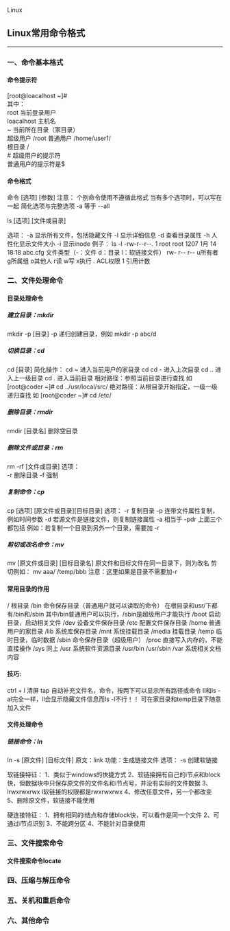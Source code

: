 Linux

## Linux常用命令格式

---

### 一、命令基本格式

#### 命令提示符
[root@loacalhost ~]#  
其中：  
    root                当前登录用户  
    loacalhost          主机名  
    ~                   当前所在目录（家目录）  
                        超级用户 /root          普通用户 /home/user1/  
                        根目录 /  
    #                   超级用户的提示符  
                        普通用户的提示符是$  

#### 命令格式
命令 [选项]  [参数]
注意：  个别命令使用不遵循此格式
        当有多个选项时，可以写在一起
        简化选项与完整选项
            -a 等于 --all

ls [选项]  [文件或目录]

选项：  -a  显示所有文件，包括隐藏文件
        -l  显示详细信息
        -d  查看目录属性
        -h  人性化显示文件大小
        -i  显示inode
例子：
ls -l
-rw-r--r--. 1 root root 1207 1月 14 18:18 abc.cfg
    文件类型（-：文件    d：目录    l：软链接文件）
    rw-      r--      r--
    u所有者  g所属组  o其他人
    r读 w写 x执行
    .  ACL权限
    1  引用计数

### 二、文件处理命令

#### 目录处理命令
##### 建立目录：mkdir
mkdir -p [目录]
    -p  递归创建目录，例如 mkdir -p abc/d

##### 切换目录：cd
cd [目录]
    简化操作：
    cd ~    进入当前用户的家目录
    cd
    cd -    进入上次目录
    cd ..   进入上一级目录
    cd .    进入当前目录
相对路径：参照当前目录进行查找
如 [root@coder ~]# cd ../usr/local/src/
绝对路径：从根目录开始指定，一级一级递归查找
如 [root@coder ~]# cd /etc/

##### 删除目录：rmdir
rmdir [目录名]
删除空目录

##### 删除文件或目录：rm
rm -rf [文件或目录]
选项：  
    -r      删除目录
    -f      强制

##### 复制命令：cp
cp [选项]  [原文件或目录][目标目录]
选项：
    -r      复制目录
    -p      连带文件属性复制，例如时间参数
    -d      若源文件是链接文件，则复制链接属性
    -a      相当于 -pdr 上面三个都包括
例如：若复制一个目录到另外一个目录，需要加 -r

##### 剪切或改名命令：mv
mv [原文件或目录]  [目标目录名]
原文件和目标文件在同一目录下，则为改名
剪切例如： mv aaa/ /temp/bbb
注意：这里如果是目录不需要加-r

#### 常用目录的作用
/           根目录
/bin        命令保存目录（普通用户就可以读取的命令）
                在根目录和usr/下都有/bin和/sbin
                其中/bin普通用户可以执行，/sbin是超级用户才能执行
/boot       启动目录，启动相关文件 
/dev        设备文件保存目录
/etc        配置文件保存目录
/home       普通用户的家目录
/lib        系统库保存目录
/mnt        系统挂载目录
/media      挂载目录
/temp       临时目录，临时数据
/sbin       命令保存目录（超级用户）
/proc       直接写入内存的，不能直接操作
/sys        同上
/usr        系统软件资源目录
                /usr/bin
                /usr/sbin
/var        系统相关文档内容

#### 技巧:
ctrl + l    清屏
tap         自动补充文件名，命令，按两下可以显示所有路径或命令
ll和ls -al完全一样，ll会显示隐藏文件信息而ls -l不行！！
可在家目录和temp目录下随意加入文件

#### 文件处理命令
##### 链接命令：ln
ln -s [原文件]  [目标文件]
原文：link
功能：生成链接文件
选项：
    -s  创建软链接

软链接特征：
1、类似于windows的快捷方式
2、软链接拥有自己的i节点和block快，但数据块中只保存原文件的文件名和i节点号，并没有实际的文件数据
3、lrwxrwxrwx l软链接的权限都是rwxrwxrwx
4、修改任意文件，另一个都改变
5、删除原文件，软链接不能使用

硬连接特征：
1、拥有相同的i结点和存储block快，可以看作是同一个文件
2、可通过i节点识别
3、不能跨分区
4、不能针对目录使用

### 三、文件搜索命令

#### 文件搜索命令locate

### 四、压缩与解压命令

### 五、关机和重启命令

### 六、其他命令

